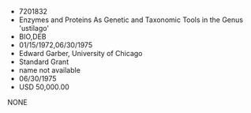 * 7201832
* Enzymes and Proteins As Genetic and Taxonomic Tools in the  Genus 'ustilago'
* BIO,DEB
* 01/15/1972,06/30/1975
* Edward Garber, University of Chicago
* Standard Grant
*   name not available
* 06/30/1975
* USD 50,000.00

NONE